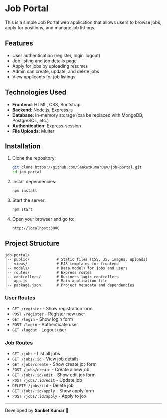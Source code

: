 
# Job Portal

This is a simple Job Portal web application that allows users to browse jobs, apply for positions, and manage job listings.

## Features

- User authentication (register, login, logout)
- Job listing and job details page
- Apply for jobs by uploading resumes
- Admin can create, update, and delete jobs
- View applicants for job listings

## Technologies Used

- **Frontend**: HTML, CSS, Bootstrap
- **Backend**: Node.js, Express.js
- **Database**: In-memory storage (can be replaced with MongoDB, PostgreSQL, etc.)
- **Authentication**: Express-session
- **File Uploads**: Multer

## Installation

1. Clone the repository:
   ```sh
   git clone https://github.com/SanketKumarDev/job-portal.git
   cd job-portal
   ```
2. Install dependencies:
   ```sh
   npm install
   ```
3. Start the server:
   ```sh
   npm start
   ```
4. Open your browser and go to:
   ```
   http://localhost:3000
   ```

## Project Structure

```
job-portal/
│-- public/            # Static files (CSS, JS, images, uploads)
│-- views/             # EJS templates for frontend
│-- models/            # Data models for jobs and users
│-- routes/            # Express routes
│-- controllers/       # Business logic controllers
│-- app.js             # Main application file
│-- package.json       # Project metadata and dependencies
```


### User Routes

- `GET /register` - Show registration form
- `POST /register` - Register new user
- `GET /login` - Show login form
- `POST /login` - Authenticate user
- `GET /logout` - Logout user

### Job Routes

- `GET /jobs` - List all jobs
- `GET /jobs/:id` - View job details
- `GET /jobs/create` - Show create job form
- `POST /jobs/create` - Create a new job
- `GET /jobs/:id/edit` - Show edit job form
- `POST /jobs/:id/edit` - Update job
- `DELETE /jobs/:id` - Delete job
- `GET /jobs/:id/apply` - Show apply form
- `POST /jobs/:id/apply` - Apply to job


---

Developed by **Sanket Kumar** 🚀

